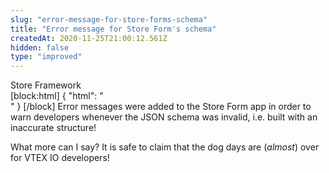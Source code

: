 ```yaml
---
slug: "error-message-for-store-forms-schema"
title: "Error message for Store Form's schema"
createdAt: 2020-11-25T21:00:12.561Z
hidden: false
type: "improved"
---
```


<div class="badge" id="store-framework">Store Framework</div>
[block:html]
{
  "html": "<br/>"
}
[/block]
Error messages were added to the Store Form app in order to warn developers whenever the JSON schema was invalid, i.e. built with an inaccurate structure! 

What more can I say? It is safe to claim that the dog days are (*almost*) over for VTEX IO developers!